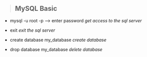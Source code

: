> ## MySQL Basic

* mysql -u root -p --> enter password *get access to the sql server* <br>

* exit  *exit the sql server* <br>
* create database my_database *create database* <br>
* drop database my_database *delete database* <br>
<!--stackedit_data:
eyJoaXN0b3J5IjpbLTEwMDE1NTU0MjddfQ==
-->